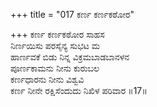 +++
title = "017 ಕರ್ಣ ಕರ್ಣಕಠೋರ"

+++
ಕರ್ಣ ಕರ್ಣಕಠೋರ ಸಾಹಸ  
ನಿರ್ಣಯಿಸು ಪರಸೈನ್ಯ ಸುಭಟ ಮ  
ಹಾರ್ಣವಕೆ ಬಿಡು ನಿನ್ನ ವಿಕ್ರಮಬಾಡಬಾನಳನ  
ಪೂರ್ಣಕಾಮನು ನೀನು ಕುರುಬಲ  
ಕರ್ಣಧಾರನು ನೀನು ವಿಶ್ವವಿ  
ಕರ್ಣ ನೀನೇ ರಕ್ಷಿಸೆಂದುದು ನಿಖಿಳ ಪರಿವಾರ      ॥17॥